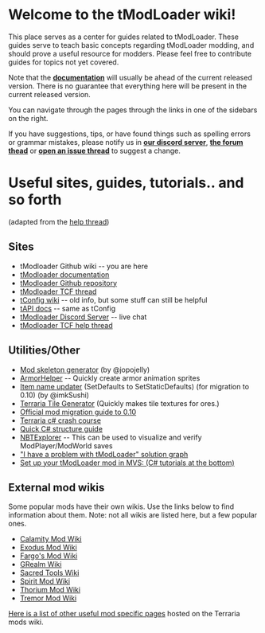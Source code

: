 # Welcome to the tModLoader wiki!  
This place serves as a center for guides related to tModLoader. These guides serve to teach basic concepts regarding tModLoader modding, and should prove a useful resource for modders. Please feel free to contribute guides for topics not yet covered.

Note that the **[documentation](http://blushiemagic.github.io/tModLoader/html/annotated.html)** will usually be ahead of the current released version. There is no guarantee that everything here will be present in the current released version.

You can navigate through the pages through the links in one of the sidebars on the right.

If you have suggestions, tips, or have found things such as spelling errors or grammar mistakes, please notify us in **[our discord server](https://discord.me/tmodloader)**, **[the forum thead](https://forums.terraria.org/index.php?threads/1-3-tmodloader-a-modding-api.23726/)** or **[open an issue thread](https://github.com/blushiemagic/tModLoader/issues/new)** to suggest a change.

# Useful sites, guides, tutorials.. and so forth
(adapted from the [help thread](https://forums.terraria.org/index.php?threads/official-tmodloader-help-thread.28901/))

## Sites
* tModloader Github wiki -- you are here
* [tModloader documentation](http://blushiemagic.github.io/tModLoader/html/index.html)
* [tModloader Github repository](https://github.com/blushiemagic/tModLoader)
* [tModloader TCF thread](https://forums.terraria.org/index.php?threads/.23726/)
* [tConfig wiki](http://tconfig.wikia.com/wiki/TConfig_Wiki) -- old info, but some stuff can still be helpful
* [tAPI docs](http://tapi.axxim.net/docs/) -- same as tConfig
* [tModloader Discord Server](http://discord.me/tmodloader) -- live chat
* [tModloader TCF help thread](https://forums.terraria.org/index.php?threads/official-tmodloader-help-thread.28901/)

## Utilities/Other

* [Mod skeleton generator](http://javid.ddns.net/tModLoader/generator/ModSkeletonGenerator.html) (by @jopojelly)
* [ArmorHelper](https://forums.terraria.org/index.php?threads/armorhelper-sprite-armor-sets-30x-times-faster.68744/) -- Quickly create armor animation sprites
* [Item name updater](https://cdn.discordapp.com/attachments/103110554649894912/321756918609870858/Item_Name_Updater_Fixed.zip) (SetDefaults to SetStaticDefaults) (for migration to 0.10) (by @imkSushi)
* [Terraria Tile Generator](https://forums.terraria.org/index.php?threads/terraria-tile-generator.70088/) (Quickly makes tile textures for ores.)
* [Official mod migration guide to 0.10](https://docs.google.com/document/d/1GY6Jyj0IkqfvQlXJUwXg60d2V8tIzumoNVgh5OWzGIc/edit?usp=sharing)
* [Terraria c# crash course](https://docs.google.com/document/d/1xRz3kFNbewb8DI29AKXuyi6O327IcxlgihZ7sdK_IuE/edit?usp=sharing)
* [Quick C# structure guide](http://i.imgur.com/oDfE6d6.png)
* [NBTExplorer](https://github.com/jaquadro/NBTExplorer/releases/tag/v2.7.6.-win) -- This can be used to visualize and verify ModPlayer/ModWorld saves
* ["I have a problem with tModLoader" solution graph](https://cdn.discordapp.com/attachments/103115427491610624/325534899119587329/unknown.png)
* [Set up your tModLoader mod in MVS: (C# tutorials at the bottom)](http://forums.terraria.org/index.php?threads/tmodloader-how-to-set-up-your-mod-using-visual-studio-mvs.26476/)

## External mod wikis

Some popular mods have their own wikis. Use the links below to find information about them. Note: not all wikis are listed here, but a few popular ones.

* [Calamity Mod Wiki](https://calamitymod.gamepedia.com/)
* [Exodus Mod Wiki](https://exodusmod.gamepedia.com/)
* [Fargo's Mod Wiki](https://fargosmod.gamepedia.com/)
* [GRealm Wiki](https://grealm.gamepedia.com/)
* [Sacred Tools Wiki](https://sacredtools.gamepedia.com/)
* [Spirit Mod Wiki](https://spiritmod.gamepedia.com/)
* [Thorium Mod Wiki](https://thoriummod.gamepedia.com/)
* [Tremor Mod Wiki](https://tremormod.gamepedia.com/)

[Here is a list of other useful mod specific pages](http://terrariamods.gamepedia.com/index.php?title=Special:AllPages&hideredirects=1) hosted on the Terraria mods wiki.

